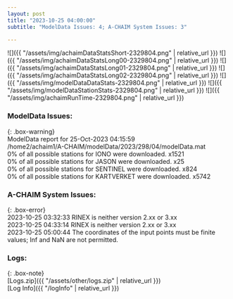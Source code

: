 ```yaml
---
layout: post
title: "2023-10-25 04:00:00"
subtitle: "ModelData Issues: 4; A-CHAIM System Issues: 3"

---
```


![]({{ "/assets/img/achaimDataStatsShort-2329804.png" | relative_url }})
![]({{ "/assets/img/achaimDataStatsLong00-2329804.png" | relative_url }})
![]({{ "/assets/img/achaimDataStatsLong01-2329804.png" | relative_url }})
![]({{ "/assets/img/achaimDataStatsLong02-2329804.png" | relative_url }})
![]({{ "/assets/img/modelDataDataStats-2329804.png" | relative_url }})
![]({{ "/assets/img/modelDataStationStats-2329804.png" | relative_url }})
![]({{ "/assets/img/achaimRunTime-2329804.png" | relative_url }})


### ModelData Issues:  
  
{: .box-warning}  
 ModelData report for 25-Oct-2023 04:15:59   
 /home2/achaim1/A-CHAIM/modelData/2023/298/04/modelData.mat   
 0% of all possible stations for IONO were downloaded. x1521   
 0% of all possible stations for JASON were downloaded. x25   
 0% of all possible stations for SENTINEL were downloaded. x824   
 0% of all possible stations for KARTVERKET were downloaded. x5742   
  
### A-CHAIM System Issues:  
  
{: .box-error}  
2023-10-25 03:32:33 RINEX is neither version 2.xx or 3.xx  
2023-10-25 04:33:14 RINEX is neither version 2.xx or 3.xx  
2023-10-25 05:00:44 The coordinates of the input points must be finite values; Inf and NaN are not permitted.  

### Logs:  
  
{: .box-note}  
[Logs.zip]({{ "/assets/other/logs.zip" | relative_url }})  
[Log Info]({{ "/logInfo" | relative_url }})  

